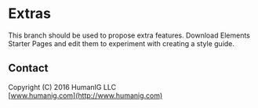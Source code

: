 # Extras
This branch should be used to propose extra features.
Download Elements Starter Pages and edit them to experiment with creating a style guide.




## Contact
Copyright (C) 2016 HumanIG LLC<br>
[www.humanig.com](http://www.humanig.com)<br>
  
